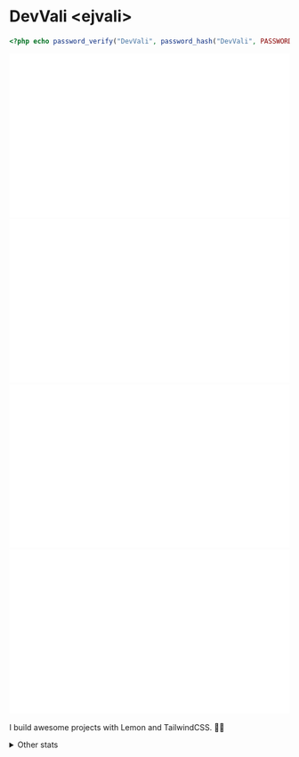 # DevVali &lt;ejvali&gt;

```php
<?php echo password_verify("DevVali", password_hash("DevVali", PASSWORD_DEFAULT)); 
```

![](https://raw.githubusercontent.com/devvali/github-stats/master/generated/overview.svg#gh-dark-mode-only)
![](https://raw.githubusercontent.com/devvali/github-stats/master/generated/overview.svg#gh-light-mode-only)
![](https://raw.githubusercontent.com/devvali/github-stats/master/generated/languages.svg#gh-dark-mode-only)
![](https://raw.githubusercontent.com/devvali/github-stats/master/generated/languages.svg#gh-light-mode-only)

I build awesome projects with Lemon and TailwindCSS. 🧑‍💻

<details>
<summary>Other stats</summary>

<br>

<a href="https://github.com/DevVali">
<img src="https://komarev.com/ghpvc/?username=DevVali&color=blue&style=flat)" />
</a>
</details>
